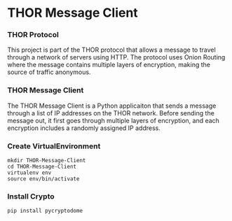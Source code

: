 # THOR Message Client

### THOR Protocol
This project is part of the THOR protocol that allows a message to travel through a network of servers using HTTP. The protocol uses Onion Routing where the message contains multiple layers of encryption, making the source of traffic anonymous.

### THOR Message Client
The THOR Message Client is a Python applicaiton that sends a message through a list of IP addresses on the THOR network. Before sending the message out, it first goes through multiple layers of encryption, and each encryption includes a randomly assigned IP address.




### Create VirtualEnvironment
```
mkdir THOR-Message-Client
cd THOR-Message-Client
virtualenv env
source env/bin/activate
```

### Install Crypto
``` pip install pycryptodome ```